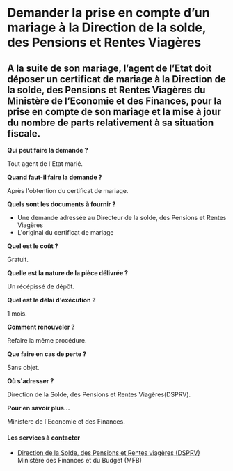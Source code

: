 # Demander la prise en compte d’un mariage à la Direction de la solde, des Pensions et Rentes Viagères

A la suite de son mariage, l’agent de l’Etat doit déposer un certificat de mariage à la Direction de la solde, des Pensions et Rentes Viagères du Ministère de l’Economie et des Finances, pour la prise en compte de son mariage et la mise à jour du nombre de parts relativement à sa situation fiscale.
-----------------------------------------------------------------------------------------------------------------------------------------------------------------------------------------------------------------------------------------------------------------------------------------------------------

**Qui peut faire la demande ?**

Tout agent de l'Etat marié.

**Quand faut-il faire la demande ?**

Après l'obtention du certificat de mariage.

**Quels sont les documents à fournir ?**

*   Une demande adressée au Directeur de la solde, des Pensions et Rentes Viagères
*   L'original du certificat de mariage

**Quel est le coût ?**

Gratuit.

**Quelle est la nature de la pièce délivrée ?**

Un récépissé de dépôt.

**Quel est le délai d'exécution ?**

1 mois.

**Comment renouveler ?**

Refaire la même procédure.

**Que faire en cas de perte ?**

Sans objet.

**Où s'adresser ?**

Direction de la Solde, des Pensions et Rentes Viagères(DSPRV).

**Pour en savoir plus…**

Ministère de l'Economie et des Finances.

#### Les services à contacter

*   [Direction de la Solde, des Pensions et Rentes viagères (DSPRV)](../../../services/direction-de-la-solde-des-pensions-et-rentes-viageres-dsprv.md) Ministère des Finances et du Budget (MFB)